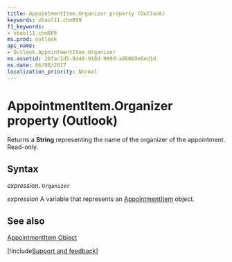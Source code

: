```yaml
---
title: AppointmentItem.Organizer property (Outlook)
keywords: vbaol11.chm889
f1_keywords:
- vbaol11.chm889
ms.prod: outlook
api_name:
- Outlook.AppointmentItem.Organizer
ms.assetid: 20fac1d5-0d40-918d-909d-a86069e6ed1d
ms.date: 06/08/2017
localization_priority: Normal
---
```



# AppointmentItem.Organizer property (Outlook)

Returns a **String** representing the name of the organizer of the appointment. Read-only.


## Syntax

_expression_. `Organizer`

_expression_ A variable that represents an [AppointmentItem](Outlook.AppointmentItem.md) object.


## See also


[AppointmentItem Object](Outlook.AppointmentItem.md)

[!include[Support and feedback](~/includes/feedback-boilerplate.md)]